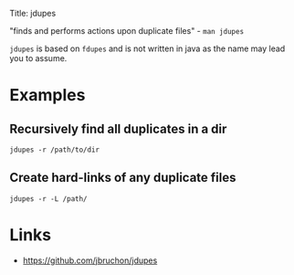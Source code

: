 Title: jdupes

"finds and performs actions upon duplicate files" - `man jdupes`

`jdupes` is based on `fdupes` and is not written in java as the name may lead you to assume.

# Examples

## Recursively find all duplicates in a dir

```
jdupes -r /path/to/dir
```

## Create hard-links of any duplicate files

```
jdupes -r -L /path/
```

# Links

- <https://github.com/jbruchon/jdupes>
